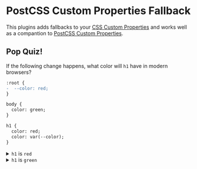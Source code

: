 # PostCSS Custom Properties Fallback

This plugins adds fallbacks to your [CSS Custom Properties] and works well as a compantion to [PostCSS Custom Properties].

## Pop Quiz!

If the following change happens, what color will `h1` have in modern browsers?

```diff
:root {
-  --color: red;
}

body {
  color: green;
}

h1 {
  color: red;
  color: var(--color);
}

```

<details>
  <summary><code>h1</code> is <code>red</code></summary>

Noooo

</details>

<details>
  <summary><code>h1</code> is <code>green</code></summary>
<img src="https://user-images.githubusercontent.com/81981/99828721-9d89bc80-2b5b-11eb-9c73-9628a678194b.gif" alt="The text 'Yes!' over a smiling and nodding Jack Nicholson">
</details>

[css custom properties]: https://www.w3.org/TR/css-variables-1/
[postcss]: https://github.com/postcss/postcss
[postcss custom properties]: https://github.com/postcss/postcss-custom-properties
